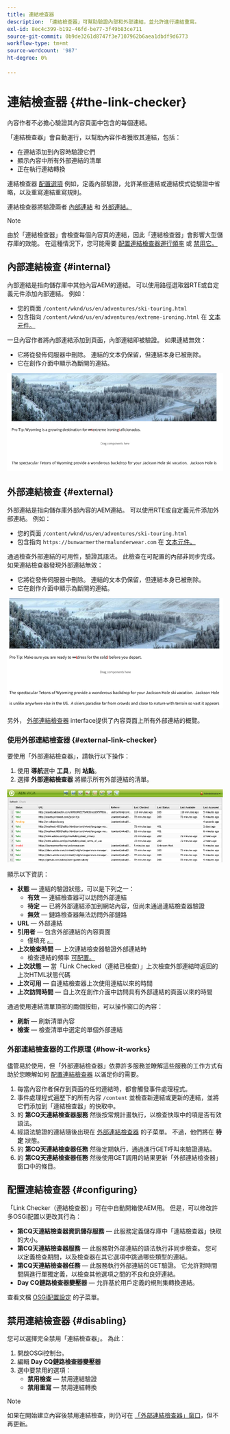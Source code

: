 ```yaml
---
title: 連結檢查器
description: 「連結檢查器」可幫助驗證內部和外部連結，並允許進行連結重寫。
exl-id: 8ec4c399-b192-46fd-be77-3f49b83ce711
source-git-commit: 0b9de3261d8747f3e7107962b6aea1dbdf9d6773
workflow-type: tm+mt
source-wordcount: '987'
ht-degree: 0%

---
```


# 連結檢查器 {#the-link-checker}

內容作者不必擔心驗證其內容頁面中包含的每個連結。

「連結檢查器」會自動運行，以幫助內容作者獲取其連結，包括：

* 在連結添加到內容時驗證它們
* 顯示內容中所有外部連結的清單
* 正在執行連結轉換

連結檢查器 [配置選項](#configuring) 例如，定義內部驗證，允許某些連結或連結模式從驗證中省略，以及重寫連結重寫規則。

連結檢查器將驗證兩者 [內部連結](#internal) 和 [外部連結。](#external)

>[!NOTE]
>
>由於「連結檢查器」會檢查每個內容頁的連結，因此「連結檢查器」會影響大型儲存庫的效能。 在這種情況下，您可能需要 [配置連結檢查器運行頻率](#configuring) 或 [禁用它。](#disabling)

## 內部連結檢查 {#internal}

內部連結是指向儲存庫中其他內容AEM的連結。 可以使用路徑選取器RTE或自定義元件添加內部連結。 例如：

* 您的頁面 `/content/wknd/us/en/adventures/ski-touring.html`
* 包含指向 `/content/wknd/us/en/adventures/extreme-ironing.html` 在 [文本元件。](https://experienceleague.adobe.com/docs/experience-manager-core-components/using/components/text.html)

一旦內容作者將內部連結添加到頁面，內部連結即被驗證。 如果連結無效：

* 它將從發佈伺服器中刪除。 連結的文本仍保留，但連結本身已被刪除。
* 它在創作介面中顯示為斷開的連結。

![創作頁面時斷開內部連結](assets/link-checker-invalid-link-internal.png)

## 外部連結檢查 {#external}

外部連結是指向儲存庫外部內容的AEM連結。 可以使用RTE或自定義元件添加外部連結。 例如：

* 您的頁面 `/content/wknd/us/en/adventures/ski-touring.html`
* 包含指向 `https://bunwarmerthermalunderwear.com` 在 [文本元件。](https://experienceleague.adobe.com/docs/experience-manager-core-components/using/components/text.html)

通過檢查外部連結的可用性，驗證其語法。 此檢查在可配置的內部非同步完成。 如果連結檢查器發現外部連結無效：

* 它將從發佈伺服器中刪除。 連結的文本仍保留，但連結本身已被刪除。
* 它在創作介面中顯示為斷開的連結。

![創作頁面時斷開內部連結](assets/link-checker-invalid-link-external.png)

另外， [外部連結檢查器](#external-link-checker) interface提供了內容頁面上所有外部連結的概覽。

### 使用外部連結檢查器 {#external-link-checker}

要使用「外部連結檢查器」，請執行以下操作：

1. 使用 **導航**&#x200B;選中 **工具**，則 **站點**。
1. 選擇 **外部連結檢查器** 將顯示所有外部連結的清單。

![「外部連結檢查器」窗口](assets/external-link-checker.png)

顯示以下資訊：

* **狀態**  — 連結的驗證狀態，可以是下列之一：
   * **有效**  — 連結檢查器可以訪問外部連結
   * **待定**  — 已將外部連結添加到網站內容，但尚未通過連結檢查器驗證
   * **無效**  — 鏈路檢查器無法訪問外部鏈路
* **URL**  — 外部連結
* **引用者**  — 包含外部連結的內容頁面
   * 僅填充 [。](#configuring)
* **上次檢查時間**  — 上次連結檢查器驗證外部連結時
   * 檢查連結的頻率 [可配置。](#configuring)
* **上次狀態**  — 當「Link Checked（連結已檢查）」上次檢查外部連結時返回的上次HTML狀態代碼
* **上次可用**  — 自連結檢查器上次使用連結以來的時間
* **上次訪問時間**  — 自上次在創作介面中訪問具有外部連結的頁面以來的時間

通過使用連結清單頂部的兩個按鈕，可以操作窗口的內容：

* **刷新**  — 刷新清單內容
* **檢查**  — 檢查清單中選定的單個外部連結

### 外部連結檢查器的工作原理 {#how-it-works}

儘管易於使用，但「外部連結檢查器」依靠許多服務並瞭解這些服務的工作方式有助於您瞭解如何 [配置連結檢查器](#configuring) 以滿足你的需要。

1. 每當內容作者保存到頁面的任何連結時，都會觸發事件處理程式。
1. 事件處理程式遍歷下的所有內容 `/content` 並檢查新連結或更新的連結，並將它們添加到「連結檢查器」的快取中。
1. 的 **第CQ天連結檢查器服務** 然後按常規計畫執行，以檢查快取中的項是否有效語法。
1. 經語法驗證的連結隨後出現在 [外部連結檢查器](#external-link-checker) 的子菜單。 不過，他們將在 **待定** 狀態。
1. 的 **第CQ天連結檢查器任務** 然後定期執行，通過進行GET呼叫來驗證連結。
1. 的 **第CQ天連結檢查器任務** 然後使用GET調用的結果更新「外部連結檢查器」窗口中的條目。

## 配置連結檢查器 {#configuring}

「Link Checker（連結檢查器）」可在中自動開箱使AEM用。 但是，可以修改許多OSGi配置以更改其行為：

* **第CQ天連結檢查器資訊儲存服務**  — 此服務定義儲存庫中「連結檢查器」快取的大小。
* **第CQ天連結檢查器服務**  — 此服務對外部連結的語法執行非同步檢查。 您可以定義檢查期間，以及檢查器在其它選項中跳過哪些類型的連結。
* **第CQ天連結檢查器任務**  — 此服務執行外部連結的GET驗證。 它允許對時間間隔進行單獨定義，以檢查其他選項之間的不良和良好連結。
* **Day CQ鏈路檢查器變壓器**  — 允許基於用戶定義的規則集轉換連結。

查看文檔 [OSGi配置設定](/help/sites-deploying/osgi-configuration-settings.md) 的子菜單。

## 禁用連結檢查器 {#disabling}

您可以選擇完全禁用「連結檢查器」。 為此：

1. 開啟OSGi控制台。
1. 編輯 **Day CQ鏈路檢查器變壓器**
1. 選中要禁用的選項：
   * **禁用檢查**  — 禁用連結驗證
   * **禁用重寫**  — 禁用連結轉換

>[!NOTE]
>
>如果在開始建立內容後禁用連結檢查，則仍可在 [「外部連結檢查器」窗口](#external-link-checker)，但不再更新。
